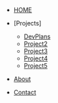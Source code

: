<!-- docs/_sidebar.md -->


* [HOME](./)

* [Projects]
  * [DevPlans](./projects/devplans/index)
  * [Project2](./projects/project2/index)
  * [Project3](./projects/project3/index)
  * [Project4](./projects/project4/index)
  * [Project5](./projects/project5/index)

* [About](./about/index)

* [Contact](./contact/index)

